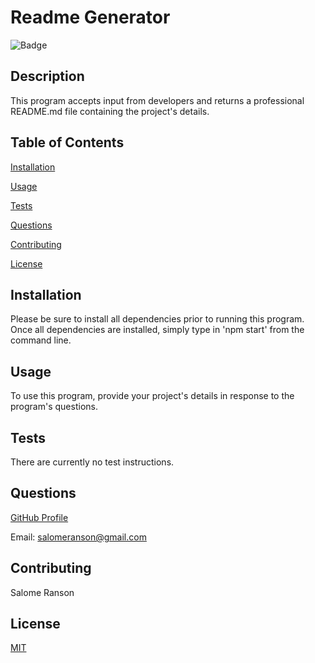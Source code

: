 # Readme Generator

   ![Badge](https://badgen.net/badge/license/MIT/blue)

   ## Description
   This program accepts input from developers and returns a professional README.md file containing the project's details.

  ## Table of Contents
  
  [Installation](https://github.com/sranson/Readme-Generator#Installation)

  [Usage](https://github.com/sranson/Readme-Generator#Usage)

  [Tests](https://github.com/sranson/Readme-Generator#Tests)

  [Questions](https://github.com/sranson/Readme-Generator#Questions)

  [Contributing](https://github.com/sranson/Readme-Generator#Contributing)

  [License](https://github.com/sranson/Readme-Generator#License)
  

   ## Installation
   Please be sure to install all dependencies prior to running this program. Once all dependencies are installed, simply type in 'npm start' from the command line.

   ## Usage
   To use this program, provide your  project's details in response to the program's questions.

   ## Tests
   There are currently no test instructions.

   ## Questions
   [GitHub Profile](https://github.com/sranson)

   Email: salomeranson@gmail.com
   
   ## Contributing
   Salome Ranson

   ## License
   [MIT](https://choosealicense.com/licenses/mit/)